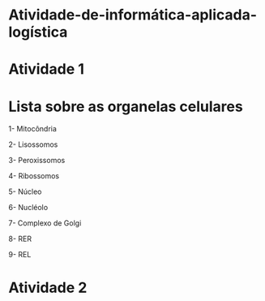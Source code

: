 # Atividade-de-informática-aplicada-logística

# Atividade 1 #
# Lista sobre as organelas celulares #

1- Mitocôndria

2- Lisossomos

3- Peroxissomos

4- Ribossomos

5- Núcleo

6- Nucléolo

7- Complexo de Golgi

8- RER

9- REL

# Atividade 2 #

